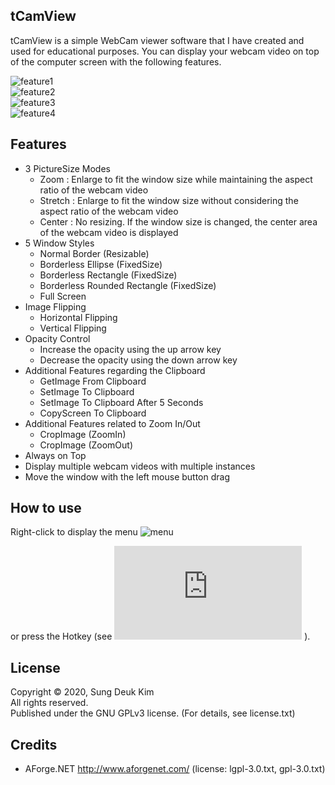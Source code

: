 ## tCamView

tCamView is a simple WebCam viewer software that I have created and used for educational purposes.
You can display your webcam video on top of the computer screen with the following features.

![feature1](https://github.com/augamvio/tCamView/raw/main/image1.jpg)  
![feature2](https://github.com/augamvio/tCamView/raw/main/image2.jpg)  
![feature3](https://github.com/augamvio/tCamView/raw/main/image3.jpg)  
![feature4](https://github.com/augamvio/tCamView/raw/main/image4.jpg)  

## Features

- 3 PictureSize Modes
  * Zoom : Enlarge to fit the window size while maintaining the aspect ratio of the webcam video
  * Stretch : Enlarge to fit the window size without considering the aspect ratio of the webcam video
  * Center : No resizing. If the window size is changed, the center area of ​​the webcam video is displayed
- 5 Window Styles
  * Normal Border (Resizable)
  * Borderless Ellipse (FixedSize)
  * Borderless Rectangle (FixedSize)
  * Borderless Rounded Rectangle (FixedSize)
  * Full Screen
- Image Flipping
  * Horizontal Flipping
  * Vertical Flipping
- Opacity Control
  * Increase the opacity using the up arrow key
  * Decrease the opacity using the down arrow key
- Additional Features regarding the Clipboard
  * GetImage From Clipboard
  * SetImage To Clipboard
  * SetImage To Clipboard After 5 Seconds
  * CopyScreen To Clipboard
- Additional Features related to Zoom In/Out
  * CropImage (ZoomIn)
  * CropImage (ZoomOut)
- Always on Top
- Display multiple webcam videos with multiple instances
- Move the window with the left mouse button drag

## How to use
Right-click to display the menu 
![menu](https://github.com/augamvio/tCamView/raw/main/image5.jpg)  

or press the Hotkey (see ![ShortCut.txt](https://github.com/augamvio/tCamView/raw/main/ShortCut.txt) ).

## License

Copyright © 2020, Sung Deuk Kim  
All rights reserved.  
Published under the GNU GPLv3 license. (For details, see license.txt)

## Credits

- AForge.NET  http://www.aforgenet.com/  (license: lgpl-3.0.txt, gpl-3.0.txt)

